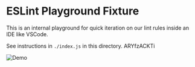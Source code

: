# ESLint Playground Fixture
This is an internal playground for quick iteration on our lint rules inside an IDE like VSCode.

See instructions in `./index.js` in this directory. ARYfzACKTi

![Demo](https://duaw26jehqd4r.cloudfront.net/items/2Z390a31003O0l0o0e3O/Screen%20Recording%202019-01-16%20at%2010.29%20PM.gif?v=d6856125)